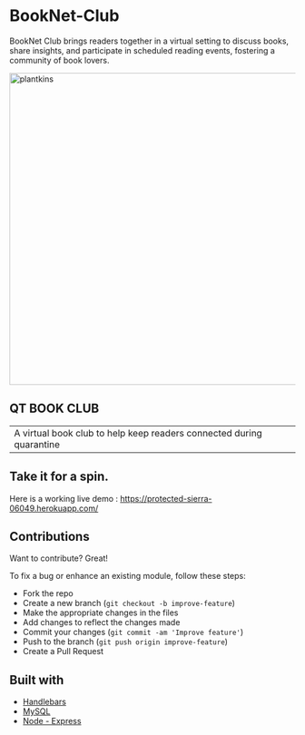# BookNet-Club
BookNet Club brings readers together in a virtual setting to discuss books, share insights, and participate in scheduled reading events, fostering a community of book lovers.


  <img src="./public/assets/homepage.jpg" alt="plantkins"  width="1200" height="550px"/>

## QT BOOK CLUB

<table>
<tr>
<td>
  A virtual book club to help keep readers connected during quarantine 
</td>
</tr>
</table>

## Take it for a spin.

Here is a working live demo : https://protected-sierra-06049.herokuapp.com/

## Contributions

Want to contribute? Great!

To fix a bug or enhance an existing module, follow these steps:

- Fork the repo
- Create a new branch (`git checkout -b improve-feature`)
- Make the appropriate changes in the files
- Add changes to reflect the changes made
- Commit your changes (`git commit -am 'Improve feature'`)
- Push to the branch (`git push origin improve-feature`)
- Create a Pull Request

## Built with

- [Handlebars](https://handlebarsjs.com/)
- [MySQL](https://www.mysql.com/)
- [Node - Express](https://nodejs.org/en/)



